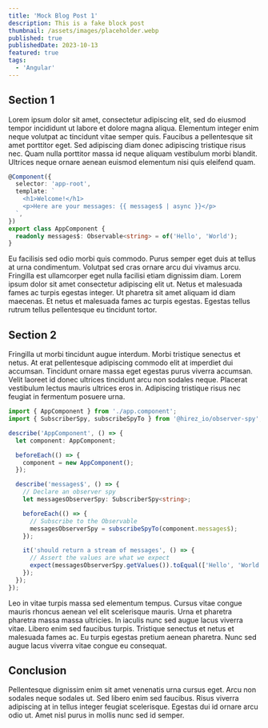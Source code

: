 ```yaml
---
title: 'Mock Blog Post 1'
description: This is a fake block post
thumbnail: /assets/images/placeholder.webp
published: true
publishedDate: 2023-10-13
featured: true
tags:
  - 'Angular'
---
```


## Section 1

Lorem ipsum dolor sit amet, consectetur adipiscing elit, sed do eiusmod tempor incididunt ut labore et dolore magna aliqua. Elementum integer enim neque volutpat ac tincidunt vitae semper quis. Faucibus a pellentesque sit amet porttitor eget. Sed adipiscing diam donec adipiscing tristique risus nec. Quam nulla porttitor massa id neque aliquam vestibulum morbi blandit. Ultrices neque ornare aenean euismod elementum nisi quis eleifend quam.

```typescript
@Component({
  selector: 'app-root',
  template: `
    <h1>Welcome!</h1>
    <p>Here are your messages: {{ messages$ | async }}</p>
  `,
})
export class AppComponent {
  readonly messages$: Observable<string> = of('Hello', 'World');
}
```

Eu facilisis sed odio morbi quis commodo. Purus semper eget duis at tellus at urna condimentum. Volutpat sed cras ornare arcu dui vivamus arcu. Fringilla est ullamcorper eget nulla facilisi etiam dignissim diam. Lorem ipsum dolor sit amet consectetur adipiscing elit ut. Netus et malesuada fames ac turpis egestas integer. Ut pharetra sit amet aliquam id diam maecenas. Et netus et malesuada fames ac turpis egestas. Egestas tellus rutrum tellus pellentesque eu tincidunt tortor.

## Section 2

Fringilla ut morbi tincidunt augue interdum. Morbi tristique senectus et netus. At erat pellentesque adipiscing commodo elit at imperdiet dui accumsan. Tincidunt ornare massa eget egestas purus viverra accumsan. Velit laoreet id donec ultrices tincidunt arcu non sodales neque. Placerat vestibulum lectus mauris ultrices eros in. Adipiscing tristique risus nec feugiat in fermentum posuere urna.

```typescript
import { AppComponent } from './app.component';
import { SubscriberSpy, subscribeSpyTo } from '@hirez_io/observer-spy';

describe('AppComponent', () => {
  let component: AppComponent;

  beforeEach(() => {
    component = new AppComponent();
  });

  describe('messages$', () => {
    // Declare an observer spy
    let messagesObserverSpy: SubscriberSpy<string>;

    beforeEach(() => {
      // Subscribe to the Observable
      messagesObserverSpy = subscribeSpyTo(component.messages$);
    });

    it('should return a stream of messages', () => {
      // Assert the values are what we expect
      expect(messagesObserverSpy.getValues()).toEqual(['Hello', 'World']);
    });
  });
});
```

Leo in vitae turpis massa sed elementum tempus. Cursus vitae congue mauris rhoncus aenean vel elit scelerisque mauris. Urna et pharetra pharetra massa massa ultricies. In iaculis nunc sed augue lacus viverra vitae. Libero enim sed faucibus turpis. Tristique senectus et netus et malesuada fames ac. Eu turpis egestas pretium aenean pharetra. Nunc sed augue lacus viverra vitae congue eu consequat.

## Conclusion

Pellentesque dignissim enim sit amet venenatis urna cursus eget. Arcu non sodales neque sodales ut. Sed libero enim sed faucibus. Risus viverra adipiscing at in tellus integer feugiat scelerisque. Egestas dui id ornare arcu odio ut. Amet nisl purus in mollis nunc sed id semper.
